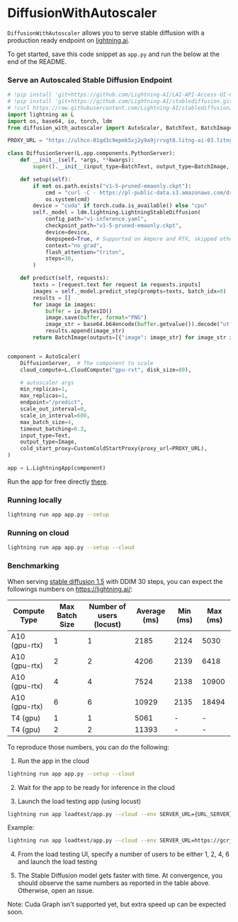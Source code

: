 # DiffusionWithAutoscaler
`DiffusionWithAutoscaler` allows you to serve stable diffusion with a production ready endpoint on [lightning.ai](https://lightning.ai/).

To get started, save this code snippet as `app.py` and run the below at the end of the README.

### Serve an Autoscaled Stable Diffusion Endpoint

```python
# !pip install 'git+https://github.com/Lightning-AI/LAI-API-Access-UI-Component.git'
# !pip install 'git+https://github.com/Lightning-AI/stablediffusion.git@lit'
# !curl https://raw.githubusercontent.com/Lightning-AI/stablediffusion/lit/configs/stable-diffusion/v1-inference.yaml -o v1-inference.yaml
import lightning as L
import os, base64, io, torch, ldm
from diffusion_with_autoscaler import AutoScaler, BatchText, BatchImage, Text, Image, CustomColdStartProxy

PROXY_URL = "https://ulhcn-01gd3c9epmk5xj2y9a9jrrvgt8.litng-ai-03.litng.ai/api/predict"

class DiffusionServer(L.app.components.PythonServer):
    def __init__(self, *args, **kwargs):
        super().__init__(input_type=BatchText, output_type=BatchImage, *args, **kwargs)

    def setup(self):
        if not os.path.exists("v1-5-pruned-emaonly.ckpt"):
            cmd = "curl -C - https://pl-public-data.s3.amazonaws.com/dream_stable_diffusion/v1-5-pruned-emaonly.ckpt -o v1-5-pruned-emaonly.ckpt"
            os.system(cmd)
        device = "cuda" if torch.cuda.is_available() else "cpu"
        self._model = ldm.lightning.LightningStableDiffusion(
            config_path="v1-inference.yaml",
            checkpoint_path="v1-5-pruned-emaonly.ckpt",
            device=device,
            deepspeed=True, # Supported on Ampere and RTX, skipped otherwise.
            context="no_grad",
            flash_attention="triton",
            steps=30,  
        )

    def predict(self, requests):
        texts = [request.text for request in requests.inputs]
        images = self._model.predict_step(prompts=texts, batch_idx=0)
        results = []
        for image in images:
            buffer = io.BytesIO()
            image.save(buffer, format="PNG")
            image_str = base64.b64encode(buffer.getvalue()).decode("utf-8")
            results.append(image_str)
        return BatchImage(outputs=[{"image": image_str} for image_str in results])


component = AutoScaler(
    DiffusionServer,  # The component to scale
    cloud_compute=L.CloudCompute("gpu-rxt", disk_size=80),

    # autoscaler args
    min_replicas=1,
    max_replicas=1,
    endpoint="/predict",
    scale_out_interval=0,
    scale_in_interval=600,
    max_batch_size=4,
    timeout_batching=0.3,
    input_type=Text,
    output_type=Image,
    cold_start_proxy=CustomColdStartProxy(proxy_url=PROXY_URL),
)

app = L.LightningApp(component)

```

Run the app for free directly [there](https://lightning.ai/component/UJ7stJI225-Serve%20Dreambooth%20Diffusion).

### Running locally

```bash
lightning run app app.py --setup
```

### Running on cloud

```bash
lightning run app app.py --setup --cloud
```


### Benchmarking

When serving [stable diffusion 1.5](https://github.com/Lightning-AI/stablediffusion) with DDIM 30 steps, you can expect the followings numbers on https://lightning.ai/:

| Compute Type | Max Batch Size | Number of users (locust)  | Average (ms)  | Min (ms)  | Max (ms)  |
|---|---|---|---|---|---|
| A10 (gpu-rtx) | 1  | 1  | 2185  | 2124  | 5030  |
| A10 (gpu-rtx) | 2  | 2  | 4206  | 2139  | 6418  |
| A10 (gpu-rtx) | 4  | 4  | 7524  | 2138  | 10900  |
| A10 (gpu-rtx) | 6  | 6  | 10929  | 2135  | 18494  |
| T4 (gpu) | 1 | 1 | 5061 | - | - |
| T4 (gpu) | 2 | 2 | 11393 | - | - |

To reproduce those numbers, you can do the following:

1. Run the app in the cloud

```bash
lightning run app app.py --setup --cloud
```

2. Wait for the app to be ready for inference in the cloud


3. Launch the load testing app (using locust)

```bash
lightning run app loadtest/app.py --cloud --env SERVER_URL={URL_SERVER}
```

Example:

```bash
lightning run app loadtest/app.py --cloud --env SERVER_URL=https://gcrjp-01gpgyn0kzngryjcap9vpn8aht.litng-ai-03.litng.ai
```

4. From the load testing UI, specify a number of users to be either 1, 2, 4, 6 and launch the load testing

5. The Stable Diffusion model gets faster with time. At convergence, you should observe the same numbers as reported in the table above. Otherwise, open an issue. 

Note: Cuda Graph isn't supported yet, but extra speed up can be expected soon.
